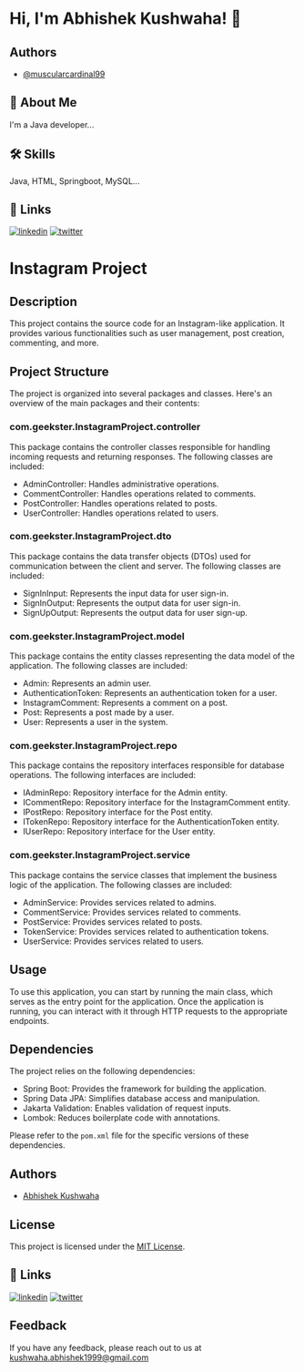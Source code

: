 # Hi, I'm Abhishek Kushwaha! 👋


## Authors

- [@muscularcardinal99](https://www.github.com/muscularcardinal99)


## 🚀 About Me
I'm a Java developer...


## 🛠 Skills
Java, HTML, Springboot, MySQL...
## 🔗 Links
[![linkedin](https://img.shields.io/badge/linkedin-0A66C2?style=for-the-badge&logo=linkedin&logoColor=white)](https://www.linkedin.com/in/muscularcardinal99/)
[![twitter](https://img.shields.io/badge/twitter-1DA1F2?style=for-the-badge&logo=twitter&logoColor=white)](https://twitter.com/LoneWolf_ak99)
# Instagram Project

## Description
This project contains the source code for an Instagram-like application. It provides various functionalities such as user management, post creation, commenting, and more.

## Project Structure
The project is organized into several packages and classes. Here's an overview of the main packages and their contents:

### com.geekster.InstagramProject.controller
This package contains the controller classes responsible for handling incoming requests and returning responses. The following classes are included:

- AdminController: Handles administrative operations.
- CommentController: Handles operations related to comments.
- PostController: Handles operations related to posts.
- UserController: Handles operations related to users.

### com.geekster.InstagramProject.dto
This package contains the data transfer objects (DTOs) used for communication between the client and server. The following classes are included:

- SignInInput: Represents the input data for user sign-in.
- SignInOutput: Represents the output data for user sign-in.
- SignUpOutput: Represents the output data for user sign-up.

### com.geekster.InstagramProject.model
This package contains the entity classes representing the data model of the application. The following classes are included:

- Admin: Represents an admin user.
- AuthenticationToken: Represents an authentication token for a user.
- InstagramComment: Represents a comment on a post.
- Post: Represents a post made by a user.
- User: Represents a user in the system.

### com.geekster.InstagramProject.repo
This package contains the repository interfaces responsible for database operations. The following interfaces are included:

- IAdminRepo: Repository interface for the Admin entity.
- ICommentRepo: Repository interface for the InstagramComment entity.
- IPostRepo: Repository interface for the Post entity.
- ITokenRepo: Repository interface for the AuthenticationToken entity.
- IUserRepo: Repository interface for the User entity.

### com.geekster.InstagramProject.service
This package contains the service classes that implement the business logic of the application. The following classes are included:

- AdminService: Provides services related to admins.
- CommentService: Provides services related to comments.
- PostService: Provides services related to posts.
- TokenService: Provides services related to authentication tokens.
- UserService: Provides services related to users.

## Usage
To use this application, you can start by running the main class, which serves as the entry point for the application. Once the application is running, you can interact with it through HTTP requests to the appropriate endpoints.

## Dependencies
The project relies on the following dependencies:

- Spring Boot: Provides the framework for building the application.
- Spring Data JPA: Simplifies database access and manipulation.
- Jakarta Validation: Enables validation of request inputs.
- Lombok: Reduces boilerplate code with annotations.

Please refer to the `pom.xml` file for the specific versions of these dependencies.

## Authors
- [Abhishek Kushwaha](https://github.com/muscularcardinal99)

## License
This project is licensed under the [MIT License](LICENSE).

## 🔗 Links
[![linkedin](https://img.shields.io/badge/linkedin-0A66C2?style=for-the-badge&logo=linkedin&logoColor=white)](https://www.linkedin.com/in/muscularcardinal99/)
[![twitter](https://img.shields.io/badge/twitter-1DA1F2?style=for-the-badge&logo=twitter&logoColor=white)](https://twitter.com/LoneWolf_ak99)


## Feedback

If you have any feedback, please reach out to us at kushwaha.abhishek1999@gmail.com

